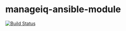 # manageiq-ansible-module

[![Build Status](https://travis-ci.org/abraverm/manageiq-ansible-module.svg?branch=master)](https://travis-ci.org/abraverm/manageiq-ansible-module)
